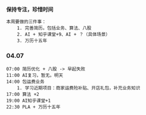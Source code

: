 **保持专注，珍惜时间**

	本周要做的三件事：
		1. 完善简历。包括业务、算法、八股
		2. AI + 知乎课堂+9、AI + ？（具体场景）
		3. 万历十五年

### 04.07

	07:00 简历优化 + 八股 -> 早起失败
	11:00 AI复习，暂无。明天
	14:00 包运费业务
		1. 学习近期项目：商家运费险补贴、开店礼包，补充业务知识
	17:00 算法 +2
	19:00 AI知乎课堂+1
	22:30 PLA + 万历十五年